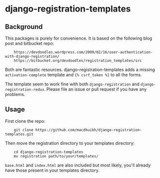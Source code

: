 # django-registration-templates

## Background

This packages is purely for convenience. It is based on the following blog post and bitbucket repo:

		https://devdoodles.wordpress.com/2009/02/16/user-authentication-with-django-registration/
		https://bitbucket.org/devdoodles/registration_templates/src

Both are fantastic resources. django-registration-templates adds a missing `activation-complete` template and `{% csrf_token %}` to all the forms.

The template seem to work fine with both `django-registration` and `django-registration-redux`.  Please file an issue or pull request if you have any problems.

## Usage

First clone the repo:

		git clone https://github.com/macdhuibh/django-registration-templates.git

Then move the registration directory to your templates directory:

		cd django-registration-templates
		mv registration path/to/your/templates/

`base.html` and `index.html` are also included but most likely, you'll already have those present in your templates directory.
